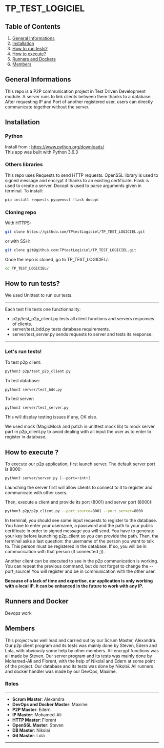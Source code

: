 # TP_TEST_LOGICIEL

## Table of Contents
1. [General Informations](#general-informations)
2. [Installation](#installation)
3. [How to run tests?](#tests)
4. [How to execute?](#execute)
5. [Runners and Dockers](#runners-docker)
6. [Members](#members)

## General Informations
This repo is a P2P communication project in Test Driven Development module. A server runs to link clients between them thanks to a database. After requesting IP and Port of another registered user, users can directly communicate together without the server.

## Installation

### Python 
Install from : https://www.python.org/downloads/  
This app was built with Python 3.6.3

### Others libraries
This repo uses Requests to send HTTP requests.
OpenSSL library is used to signed message and encrypt it thanks to an existing certificate.
Flask is used to create a server.
Docopt is used to parse arguments given in terminal.
To install:
```sh
pip install requests pyopenssl flask docopt

```

### Cloning repo
With HTTPS:
```sh
git clone https://github.com/TPtestLogiciel/TP_TEST_LOGICIEL.git
``` 
or with SSH:
```sh
git clone git@github.com:TPtestLogiciel/TP_TEST_LOGICIEL.git
``` 
Once the repo is cloned, go to TP_TEST_LOGICIEL/:
```sh
cd TP_TEST_LOGICIEL/
```

## How to run tests?

We used Unittest to run our tests.
***
Each test file tests one functionnality: 
* p2p/test_p2p_client.py tests all client functions and servers responses of clients.
* server/test_bdd.py tests database requirements.
* server/test_server.py sends requests to server and tests its response.
***
### Let's run tests!
To test p2p client:
```sh
python3 p2p/test_p2p_client.py
```
To test database:
```sh
python3 server/test_bdd.py
```
To test server:
```sh
python3 server/test_server.py
```
This will display testing issues if any, OK else.

We used mock (MagicMock and patch in unittest.mock lib) to mock server part in p2p_client.py to avoid dealing with all input the user as to enter to register in database.

## How to execute ?

To execute our p2p application, first launch server. The default server port is 8000:
```sh
python3 server/server.py [--port=<int>]
```
Launching the server first will allow clients to connect to it to register and communicate with other users.

Then, execute a client and provide its port (8001) and server port (8000):
```sh
python3 p2p/p2p_client.py --port_source=8001 --port_server=8000
```
In terminal, you should see some input requests to register to the database. You have to enter your username, a password and the path to your public certificate in order to signed message you will send. You have to generate your key before launching p2p_client so you can provide the path.
Then, the terminal asks a last question: the username of the person you want to talk to. This person must be registered in the database. If so, you will be in communication with that person (if connected ;)).

Another client can be executed to see in the p2p communication is working. You can repeat the previous command, but do not forget to change the --port_source!
You will register and be in communication with the other user.

**Because of a lack of time and expertise, our application is only working with a local IP. It can be enhanced in the future to work with any IP.**

## Runners and Docker

Devops work

## Members
This project was well lead and carried out by our Scrum Master, Alexandra.
Our p2p client program and its tests was mainly done by Steven, Edern and Lola, with obviously some help by other members. All encrypt functions was all made by Steven.
Our server program and its tests was mainly done by Mohamed-Ali and Florent, with the help of Nikolaï and Edern at some point of the project.
Our database and its tests was done by Nikolaï.
All runners and docker handler was made by our DevOps, Maxime.

### Roles
***
* __Scrum Master__: Alexandra
* __DevOps and Docker Master__: Maxime
* __P2P Master__: Edern
* __IP Master__: Mohamed-Ali
* __HTTP Master__: Florent
* __OpenSSL Master__: Steven
* __DB Master__: Nikolaï
* __Git Master__: Lola
***